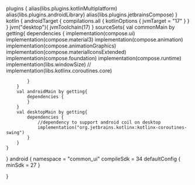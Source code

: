 plugins {
alias(libs.plugins.kotlinMultiplatform)
alias(libs.plugins.androidLibrary)
alias(libs.plugins.jetbrainsCompose)
}
kotlin {
androidTarget {
compilations.all {
kotlinOptions {
jvmTarget = "17"
}
}
}
jvm("desktop"){
jvmToolchain(17)
}
sourceSets{
val commonMain by getting{
dependencies {
implementation(compose.ui)
implementation(compose.material3)
implementation(compose.animation)
implementation(compose.animationGraphics)
implementation(compose.materialIconsExtended)
implementation(compose.foundation)
implementation(compose.runtime)
implementation(libs.windowSize)
//
implementation(libs.kotlinx.coroutines.core)

            }
        }
        val androidMain by getting{
            dependencies {
            }
        }
        val desktopMain by getting{
            dependencies {
                //dependency to support android coil on desktop
                implementation("org.jetbrains.kotlinx:kotlinx-coroutines-swing")
            }
        }
    }


}
android {
namespace = "common_ui"
compileSdk = 34
defaultConfig {
minSdk = 27
}

}